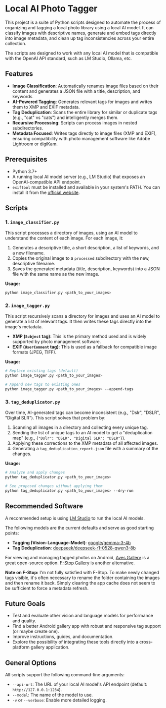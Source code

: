 # Local AI Photo Tagger

This project is a suite of Python scripts designed to automate the process of organizing and tagging a local photo library using a local AI model. It can classify images with descriptive names, generate and embed tags directly into image metadata, and clean up tag inconsistencies across your entire collection.

The scripts are designed to work with any local AI model that is compatible with the OpenAI API standard, such as LM Studio, Ollama, etc.

## Features

-   **Image Classification**: Automatically renames image files based on their content and generates a JSON file with a title, description, and keywords.
-   **AI-Powered Tagging**: Generates relevant tags for images and writes them to XMP and EXIF metadata.
-   **Tag Deduplication**: Scans the entire library for similar or duplicate tags (e.g., "cat" vs "cats") and intelligently merges them.
-   **Recursive Processing**: Scripts can process images in nested subdirectories.
-   **Metadata Focused**: Writes tags directly to image files (XMP and EXIF), ensuring compatibility with photo management software like Adobe Lightroom or digiKam.

## Prerequisites

-   Python 3.7+
-   A running local AI model server (e.g., LM Studio) that exposes an OpenAI-compatible API endpoint.
-   `exiftool` must be installed and available in your system's PATH. You can install it from the [official website](https://exiftool.org/install.html).

## Scripts

### 1. `image_classifier.py`

This script processes a directory of images, using an AI model to understand the content of each image. For each image, it:

1.  Generates a descriptive title, a short description, a list of keywords, and a new filename.
2.  Copies the original image to a `processed` subdirectory with the new, descriptive filename.
3.  Saves the generated metadata (title, description, keywords) into a JSON file with the same name as the new image.

**Usage:**

```bash
python image_classifier.py <path_to_your_images>
```

### 2. `image_tagger.py`

This script recursively scans a directory for images and uses an AI model to generate a list of relevant tags. It then writes these tags directly into the image's metadata.

-   **XMP (`Subject` tag)**: This is the primary method used and is widely supported by photo management software.
-   **EXIF (`UserComment` tag)**: This is used as a fallback for compatible image formats (JPEG, TIFF).

**Usage:**

```bash
# Replace existing tags (default)
python image_tagger.py <path_to_your_images>

# Append new tags to existing ones
python image_tagger.py <path_to_your_images> --append-tags
```

### 3. `tag_deduplicator.py`

Over time, AI-generated tags can become inconsistent (e.g., "Dslr", "DSLR", "Digital SLR"). This script solves that problem by:

1.  Scanning all images in a directory and collecting every unique tag.
2.  Sending the list of unique tags to an AI model to get a "deduplication map" (e.g., `{"Dslr": "DSLR", "Digital SLR": "DSLR"}`).
3.  Applying these corrections to the XMP metadata of all affected images.
4.  Generating a `tag_deduplication_report.json` file with a summary of the changes.

**Usage:**

```bash
# Analyze and apply changes
python tag_deduplicator.py <path_to_your_images>

# See proposed changes without applying them
python tag_deduplicator.py <path_to_your_images> --dry-run
```

## Recommended Software

A recommended setup is using [LM Studio](https://lmstudio.ai/) to run the local AI models.

The following models are the current defaults and serve as good starting points:

-   **Tagging (Vision-Language-Model)**: [google/gemma-3-4b](https://lmstudio.ai/models/google/gemma-3-4b)
-   **Tag Deduplication**: [deepseek/deepseek-r1-0528-qwen3-8b](https://lmstudio.ai/models/deepseek/deepseek-r1-0528-qwen3-8b)

For viewing and managing tagged photos on Android, [Aves Gallery](https://github.com/deckerst/aves) is a great open-source option. [F-Stop Gallery](https://play.google.com/store/apps/details?id=com.fstop.photo) is another alternative.

**Note on F-Stop:** I'm not fully satisfied with F-Stop. To make newly changed tags visible, it's often necessary to rename the folder containing the images and then rename it back. Simply clearing the app cache does not seem to be sufficient to force a metadata refresh.

## Future Goals

-   Test and evaluate other vision and language models for performance and quality.
-   Find a better Android gallery app with robust and responsive tag support (or maybe create one).
-   Improve instructions, guides, and documentation.
-   Explore the possibility of integrating these tools directly into a cross-platform gallery application.

## General Options

All scripts support the following command-line arguments:

-   `--api-url`: The URL of your local AI model's API endpoint (default: `http://127.0.0.1:1234`).
-   `--model`: The name of the model to use.
-   `-v` or `--verbose`: Enable more detailed logging.
